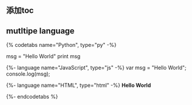 ## 添加toc

<!-- toc -->

## mutltipe language

{% codetabs name="Python", type="py" -%}

msg = "Hello World"
print msg

{%- language name="JavaScript", type="js" -%}
var msg = "Hello World";
console.log(msg);

{%- language name="HTML", type="html" -%}
<b>Hello World</b>

{%- endcodetabs %}
